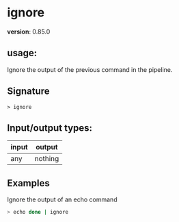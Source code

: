 # ignore

**version**: 0.85.0

## **usage**:

Ignore the output of the previous command in the pipeline.

## Signature

`> ignore `

## Input/output types:

| input | output  |
| ----- | ------- |
| any   | nothing |

## Examples

Ignore the output of an echo command

```bash
> echo done | ignore
```
